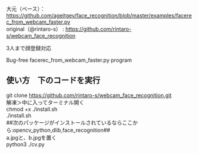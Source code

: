 大元（ベース）：https://github.com/ageitgey/face_recognition/blob/master/examples/facerec_from_webcam_faster.py<br>
original（@rintaro-s）   : https://github.com/rintaro-s/webcam_face_recognition<br>

3人まで顔登録対応<br>

Bug-free facerec_from_webcam_faster.py program<br>
<h2>
  使い方　下のコードを実行
</h2>

git clone https://github.com/rintaro-s/webcam_face_recognition.git<br>
解凍＞中に入ってターミナル開く<br>
chmod +x ./install.sh<br>
./install.sh<br>
##次のパッケージがインストールされているならここから:opencv_python,dlib,face_recognition##<br>
a.jpgと、b.jpgを置く<br>
python3 ./cv.py<br>

